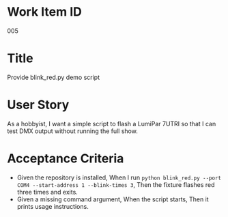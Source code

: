 # Work Item ID
005

# Title
Provide blink_red.py demo script

# User Story
As a hobbyist, I want a simple script to flash a LumiPar 7UTRI so that I can test
DMX output without running the full show.

# Acceptance Criteria
- Given the repository is installed,
  When I run `python blink_red.py --port COM4 --start-address 1 --blink-times 3`,
  Then the fixture flashes red three times and exits.
- Given a missing command argument,
  When the script starts,
  Then it prints usage instructions.

